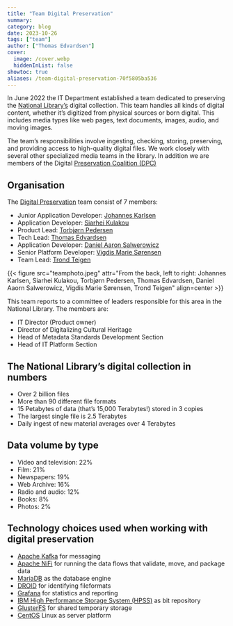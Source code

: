 ```yaml
---
title: "Team Digital Preservation"
summary:
category: blog
date: 2023-10-26
tags: ["team"]
author: ["Thomas Edvardsen"]
cover:
  image: /cover.webp
  hiddenInList: false
showtoc: true
aliases: /team-digital-preservation-70f5805ba536
---
```


In June 2022 the IT Department established a team dedicated to preserving the [National Library’s](https://nb.no/) digital collection. This team handles all kinds of digital content, whether it’s digitized from physical sources or born digital. This includes media types like web pages, text documents, images, audio, and moving images.

The team’s responsibilities involve ingesting, checking, storing, preserving, and providing access to high-quality digital files. We work closely with several other specialized media teams in the library. In addition we are members of the Digital [Preservation Coalition (DPC)](https://www.dpconline.org/)

## Organisation
The [Digital Preservation](https://www.nb.no/en/digital-preservation "Short page about Digital Preservation at NLN") team consist of 7 members:

- Junior Application Developer: [Johannes Karlsen](https://www.linkedin.com/in/johannes-karlsen-476197267)
- Application Developer: [Siarhei Kulakou](https://www.linkedin.com/in/siarhei-kulakou-0702ba245)
- Product Lead: [Torbjørn Pedersen](https://www.linkedin.com/in/torbjørn-pedersen-57617b227b) 
- Tech Lead: [Thomas Edvardsen](https://www.linkedin.com/in/thomasedvardsen) 
- Application Developer: [Daniel Aaron Salwerowicz](https://www.linkedin.com/in/salwerowicz)  
- Senior Platform Developer: [Vigdis Marie Sørensen](https://www.linkedin.com/in/vigdis-sørensen-8a3618a6)  
- Team Lead: [Trond Teigen](https://www.linkedin.com/in/trond-teigen-191954ab)  

{{< figure src="teamphoto.jpeg" attr="From the back, left to right: Johannes Karlsen, Siarhei Kulakou, Torbjørn Pedersen, Thomas Edvardsen, Daniel Aaorn Salwerowicz, Vigdis Marie Sørensen, Trond Teigen" align=center >}}
 
This team reports to a committee of leaders responsible for this area in the National Library. The members are:
- IT Director (Product owner)
- Director of Digitalizing Cultural Heritage
- Head of Metadata Standards Development Section
- Head of IT Platform Section

## The National Library’s digital collection in numbers
- Over 2 billion files
- More than 90 different file formats
- 15 Petabytes of data (that’s 15,000 Terabytes!) stored in 3 copies
- The largest single file is 2.5 Terabytes
- Daily ingest of new material averages over 4 Terabytes

## Data volume by type
- Video and television: 22%
- Film: 21%
- Newspapers: 19%
- Web Archive: 16%
- Radio and audio: 12%
- Books: 8%
- Photos: 2%

## Technology choices used when working with digital preservation
- [Apache Kafka](https://kafka.apache.org) for messaging
- [Apache NiFi](https://nifi.apache.org) for running the data flows that validate, move, and package data
- [MariaDB](https://mariadb.org) as the database engine
- [DROID](https://digital-preservation.github.io/droid) for identifying fileformats
- [Grafana](https://grafana.com) for statistics and reporting
- [IBM High Performance Storage System (HPSS)](https://www.hpss-collaboration.org) as bit repository
- [GlusterFS](https://www.gluster.org) for shared temporary storage
- [CentOS](https://www.centos.org) Linux as server platform
